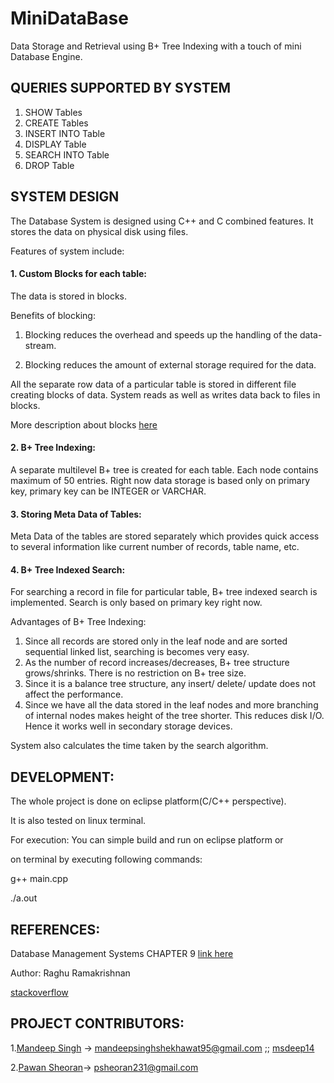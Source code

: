 # MiniDataBase
Data Storage and Retrieval using B+ Tree Indexing with a touch of mini Database Engine.

## QUERIES SUPPORTED BY SYSTEM
1. SHOW Tables
2. CREATE Tables
3. INSERT INTO Table
4. DISPLAY Table
5. SEARCH INTO Table
6. DROP Table


## SYSTEM DESIGN
The Database System is designed using C++ and C combined features.
It stores the data on physical disk using files.

Features of system include:

#### 1. Custom Blocks for each table:
The data is stored in blocks.  

Benefits of blocking:

1. Blocking reduces the overhead and speeds up the handling of the data-stream. 

2. Blocking reduces the amount of external storage required for the data. 

All the separate row data of a particular table is stored in different file creating blocks of data. System reads as well as writes data back to files in blocks.

More description about blocks [here](https://en.wikipedia.org/wiki/Block_(data_storage))

#### 2. B+ Tree Indexing:
A separate multilevel B+ tree is created for each table. Each node contains maximum of 50 entries. Right now data storage  is based only on primary key, primary key can be INTEGER or VARCHAR.

#### 3. Storing Meta Data of Tables:
 Meta Data of the tables are stored separately which provides quick access to several information like current number of records, table name, etc.
 
#### 4. B+ Tree Indexed Search:
 For searching a record in file for particular table, B+ tree indexed search is implemented. Search is only based on primary  key right now.
 
 Advantages of B+ Tree Indexing:
 
 1. Since all records are stored only in the leaf node and are sorted sequential linked list, searching is becomes very easy.
 2. As the number of record increases/decreases, B+ tree structure grows/shrinks. There is no restriction on B+ tree size.
 3. Since it is a balance tree structure, any insert/ delete/ update does not affect the performance.
 4. Since we have all the data stored in the leaf nodes and more branching of internal nodes makes height of the tree shorter. This reduces disk I/O. Hence it works well in secondary storage devices.
 
System also calculates the time taken by the search algorithm.
 
## DEVELOPMENT:
The whole project is done on eclipse platform(C/C++ perspective).

It is also tested on linux terminal.

For execution:
 You can simple build and run on eclipse platform or 
 
 on terminal by executing following commands:
 
 g++ main.cpp
 
 ./a.out
 
## REFERENCES:
 Database Management Systems CHAPTER 9 [link here](https://drive.google.com/file/d/0B_UNhB7shKrMa2RTUFFaNkdjQWM/view?pli=1)
 
 Author: Raghu Ramakrishnan

 [stackoverflow](www.stackoverflow.com)
 
 

## PROJECT CONTRIBUTORS:
1.[Mandeep Singh](https://github.com/msdeep14) -> mandeepsinghshekhawat95@gmail.com ;; [msdeep14](http://msdeep14.github.io/)

2.[Pawan Sheoran](https://github.com/pawan231)-> psheoran231@gmail.com


